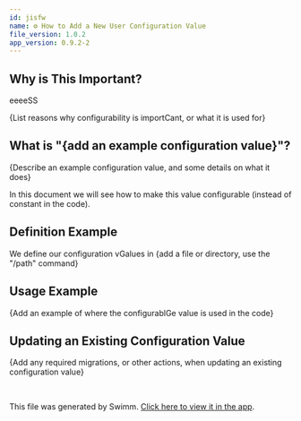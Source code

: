 ```yaml
---
id: jisfw
name: ⚙️ How to Add a New User Configuration Value
file_version: 1.0.2
app_version: 0.9.2-2
---
```


## Why is This Important?

eeeeSS

{List reasons why configurability is importCant, or what it is used for}

## What is "{add an example configuration value}"?

{Describe an example configuration value, and some details on what it does}

In this document we will see how to make this value configurable (instead of constant in the code).

## Definition Example

We define our configuration vGalues in {add a file or directory, use the "/path" command}

## Usage Example

{Add an example of where the configurablGe value is used in the code}

## Updating an Existing Configuration Value

{Add any required migrations, or other actions, when updating an existing configuration value}

<br/>

This file was generated by Swimm. [Click here to view it in the app](https://swimm-web-app.web.app/repos/Z2l0aHViJTNBJTNBdGVzdC1naXRodWItYXBwJTNBJTNBc3dpbW1pbw==/docs/jisfw).